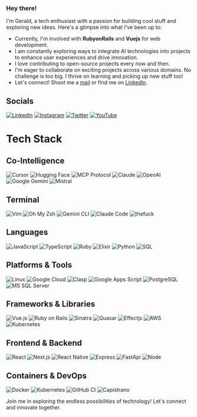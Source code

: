 ### Hey there! 

I'm Gerald, a tech enthusiast with a passion for building cool stuff and exploring new ideas. Here's a glimpse into what I've been up to:

- Currently, I'm involved with **RubyonRails** and **Vuejs** for web development.
- I am constantly exploring ways to integrate AI technologies into projects to enhance user experiences and drive innovation.
- I love contributing to open-source projects every now and then.
- I'm eager to collaborate on exciting projects across various domains. No challenge is too big. I thrive on learning and picking up new stuff too!
- Let's connect! Shoot me a [mail](mailto:geraldaddey@yahoo.com)
 or find me on [LinkedIn](https://www.linkedin.com/in/geraldaddey/).

## Socials

[![LinkedIn](https://img.shields.io/badge/LinkedIn-Connect-blue)](https://www.linkedin.com/in/geraldaddey/) [![Instagram](https://img.shields.io/badge/Instagram-Follow-orange)](https://www.instagram.com/__quansah/) [![Twitter](https://img.shields.io/badge/Twitter-Follow-blue)](https://x.com/geraldaddey) [![YouTube](https://img.shields.io/badge/YouTube-Subscribe-red)](https://www.youtube.com/c/QuansahTVchannel)

# Tech Stack

## Co-Intelligence
![Cursor](https://img.shields.io/badge/Cursor-0475B5?style=for-the-badge)
![Hugging Face](https://img.shields.io/badge/Hugging_Face-FFD166?style=for-the-badge)
![MCP Protocol](https://img.shields.io/badge/MCP_Protocol-00427E?style=for-the-badge)
![Claude](https://img.shields.io/badge/Claude-9B59B6?style=for-the-badge)
![OpenAI](https://img.shields.io/badge/OpenAI-412991?style=for-the-badge)
![Google Gemini](https://img.shields.io/badge/Google_Gemini-4285F4?style=for-the-badge)
![Mistral](https://img.shields.io/badge/Mistral-00A67E?style=for-the-badge)


## Terminal
![Vim](https://img.shields.io/badge/Vim-019733?style=for-the-badge)
![Oh My Zsh](https://img.shields.io/badge/Oh_My_Zsh-1A1A1A?style=for-the-badge)
![Gemini CLI](https://img.shields.io/badge/Gemini_CLI-3367D6?style=for-the-badge)
![Claude Code](https://img.shields.io/badge/Claude_Code-8E44AD?style=for-the-badge)
![thefuck](https://img.shields.io/badge/thefuck-FF5F56?style=for-the-badge)

## Languages
![JavaScript](https://img.shields.io/badge/-JavaScript-yellow?style=for-the-badge&logo=javascript&logoColor=white)
![TypeScript](https://img.shields.io/badge/-TypeScript-007ACC?style=for-the-badge&logo=typescript&logoColor=white)
![Ruby](https://img.shields.io/badge/-Ruby-CC342D?style=for-the-badge&logo=ruby&logoColor=white)
![Elixir](https://img.shields.io/badge/-Elixir-4B275F?style=for-the-badge&logo=elixir&logoColor=white)
![Python](https://img.shields.io/badge/-Python-3776AB?style=for-the-badge&logo=python&logoColor=white)
![SQL](https://img.shields.io/badge/SQL-025E8C?style=for-the-badge&logo=amazon-dynamodb&logoColor=white)

## Platforms & Tools
![Linux](https://img.shields.io/badge/-Linux-FCC624?style=for-the-badge&logo=linux&logoColor=black)
![Google Cloud](https://img.shields.io/badge/Google%20Cloud-4285F4?style=for-the-badge&logo=google-cloud&logoColor=white)
![Clasp](https://img.shields.io/badge/-Clasp-4285F4?style=for-the-badge&logo=google&logoColor=white)
![Google Apps Script](https://img.shields.io/badge/-Google%20Apps%20Script-34A853?style=for-the-badge&logo=google&logoColor=white)
![PostgreSQL](https://img.shields.io/badge/-PostgreSQL-336791?style=for-the-badge&logo=postgresql&logoColor=white)
![MS SQL Server](https://img.shields.io/badge/-MS%20SQL%20Server-CC2927?style=for-the-badge&logo=microsoft-sql-server&logoColor=white)

## Frameworks & Libraries
![Vue.js](https://img.shields.io/badge/Vue.js-4FC08D?style=for-the-badge&logo=vue.js&logoColor=white)
![Ruby on Rails](https://img.shields.io/badge/-Ruby%20on%20Rails-CC0000?style=for-the-badge&logo=ruby-on-rails&logoColor=white)
![Sinatra](https://img.shields.io/badge/-Sinatra-CC342D?style=for-the-badge&logo=sinatra&logoColor=white)
![Quasar](https://img.shields.io/badge/Quasar-1976D2?style=for-the-badge&logo=quasar&logoColor=white)
![Effectjs](https://img.shields.io/badge/-Effectjs-FF4081?style=for-the-badge&logo=effectjs&logoColor=white)
![AWS](https://img.shields.io/badge/AWS-232F3E?style=for-the-badge&logo=amazon-aws&logoColor=white)
![Kubernetes](https://img.shields.io/badge/Kubernetes-326CE5?style=for-the-badge&logo=kubernetes&logoColor=white)

## Frontend & Backend
![React](https://img.shields.io/badge/-React-61DAFB?style=for-the-badge&logo=react&logoColor=white)
![Next.js](https://img.shields.io/badge/Next.js-000000?style=for-the-badge&logo=next.js&logoColor=white)
![React Native](https://img.shields.io/badge/React_Native-61DAFB?style=for-the-badge&logo=react&logoColor=white)
![Express](https://img.shields.io/badge/Express.js-000000?style=for-the-badge&logo=express&logoColor=white)
![FastApi](https://img.shields.io/badge/-FastAPI-009688?style=for-the-badge&logo=fastapi&logoColor=white)
![Node](https://img.shields.io/badge/-Node.js-43853D?style=for-the-badge&logo=node.js&logoColor=white)

## Containers & DevOps
![Docker](https://img.shields.io/badge/Docker-2496ED?style=for-the-badge&logo=docker&logoColor=white)
![Kubernetes](https://img.shields.io/badge/Kubernetes-326CE5?style=for-the-badge&logo=kubernetes&logoColor=white)
![GitHub CI](https://img.shields.io/badge/GitHub%20CI-181717?style=for-the-badge&logo=github&logoColor=white)
![Capistrano](https://img.shields.io/badge/Capistrano-E03C31?style=for-the-badge&logo=capistrano&logoColor=white)




Join me in exploring the endless possibilities of technology! Let's connect and innovate together.
